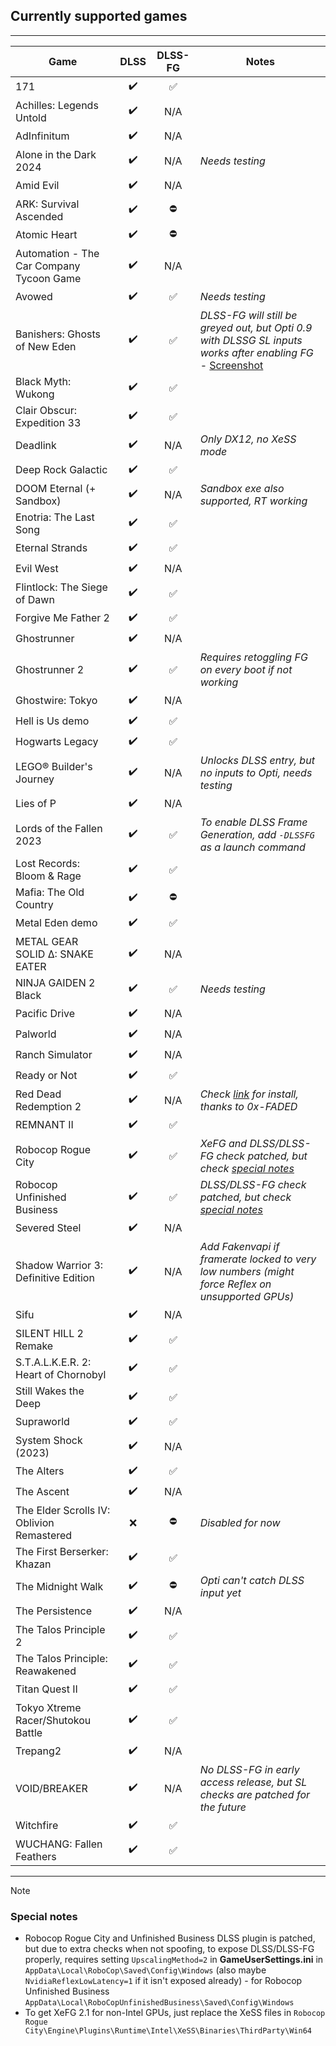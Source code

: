 ## Currently supported games

---

<!--
TEMPLATE FOR NEW ENTRIES
| GAME NAME           | ✔️/❌ | ✅/⛔ | Notes go here                | 
-->

| Game | DLSS | DLSS-FG | Notes  |
| ---- | :--: | :-----: | ------ |
| 171 | ✔️ | ✅ |  |
| Achilles: Legends Untold | ✔️ | N/A |  |
| AdInfinitum | ✔️ | N/A |  |
| Alone in the Dark 2024 | ✔️ | N/A | _Needs testing_ |
| Amid Evil | ✔️ | N/A |  |
| ARK: Survival Ascended | ✔️ | ⛔ |  |
| Atomic Heart | ✔️ | ⛔ |  |
| Automation - The Car Company Tycoon Game | ✔️ | N/A |  |
| Avowed | ✔️ | ✅ | _Needs testing_ |
| Banishers: Ghosts of New Eden | ✔️ | ✅ | _DLSS-FG will still be greyed out, but Opti 0.9 with DLSSG SL inputs works after enabling FG_ - [Screenshot](https://i.ibb.co/YFg36zfm/Banishers-Ghosts-of-New-Eden-2025-08-27-14-35.png) |
| Black Myth: Wukong | ✔️ | ✅ |  |
| Clair Obscur: Expedition 33 | ✔️ | ✅ |  |
| Deadlink | ✔️ | N/A | _Only DX12, no XeSS mode_ |
| Deep Rock Galactic | ✔️ | ✅ |  |
| DOOM Eternal (+ Sandbox) | ✔️ | N/A | _Sandbox exe also supported, RT working_ |
| Enotria: The Last Song | ✔️ | ✅ |  |
| Eternal Strands | ✔️ | ✅ |  |
| Evil West | ✔️ | N/A |  |
| Flintlock: The Siege of Dawn | ✔️ | ✅ |  |
| Forgive Me Father 2 | ✔️ | ✅ |  |
| Ghostrunner | ✔️ | N/A |  |
| Ghostrunner 2 | ✔️ | ✅ | _Requires retoggling FG on every boot if not working_ |
| Ghostwire: Tokyo | ✔️ | N/A |  |
| Hell is Us demo | ✔️ | ✅ |  |
| Hogwarts Legacy | ✔️ | ✅ |  |
| LEGO® Builder's Journey | ✔️ | N/A | _Unlocks DLSS entry, but no inputs to Opti, needs testing_ |
| Lies of P | ✔️ | N/A |  |
| Lords of the Fallen 2023 | ✔️ | ✅ | _To enable DLSS Frame Generation, add `-DLSSFG` as a launch command_ |
| Lost Records: Bloom & Rage | ✔️ | ✅ |  |
| Mafia: The Old Country | ✔️ | ⛔ |  |
| Metal Eden demo | ✔️ | ✅ |  |
| METAL GEAR SOLID Δ: SNAKE EATER | ✔️ | N/A |  |
| NINJA GAIDEN 2 Black | ✔️ | ✅ | _Needs testing_ |
| Pacific Drive | ✔️ | N/A |  |
| Palworld | ✔️ | N/A |  |
| Ranch Simulator | ✔️ | N/A |  |
| Ready or Not | ✔️ | ✅ |  |
| Red Dead Redemption 2 | ✔️ | N/A | _Check [link](https://github.com/optiscaler/OptiScaler/issues/388#issuecomment-3173010106) for install, thanks to 0x-FADED_ |
| REMNANT II | ✔️ | ✅ |  |
| Robocop Rogue City | ✔️ | ✅ | _XeFG and DLSS/DLSS-FG check patched, but check [special notes](#special-notes)_ |
| Robocop Unfinished Business | ✔️ | ✅ | _DLSS/DLSS-FG check patched, but check [special notes](#special-notes)_ |
| Severed Steel | ✔️ | N/A |  |
| Shadow Warrior 3: Definitive Edition | ✔️ | N/A | _Add Fakenvapi if framerate locked to very low numbers (might force Reflex on unsupported GPUs)_ |
| Sifu | ✔️ | N/A |  |
| SILENT HILL 2 Remake | ✔️ | ✅ |  |
| S.T.A.L.K.E.R. 2: Heart of Chornobyl | ✔️ | ✅ |  |
| Still Wakes the Deep | ✔️ | ✅ |  |
| Supraworld | ✔️ | ✅ |  |
| System Shock (2023) | ✔️ | N/A |  |
| The Alters | ✔️ | ✅ |  |
| The Ascent | ✔️ | N/A |  |
| The Elder Scrolls IV: Oblivion Remastered | ❌ | ⛔ | _Disabled for now_ |
| The First Berserker: Khazan | ✔️ | ✅ |  |
| The Midnight Walk | ✔️ | ⛔ | _Opti can't catch DLSS input yet_ |
| The Persistence | ✔️ | N/A |  |
| The Talos Principle 2 | ✔️ | ✅ |  |
| The Talos Principle: Reawakened | ✔️ | ✅ |  |
| Titan Quest II | ✔️ | ✅ |  |
| Tokyo Xtreme Racer/Shutokou Battle | ✔️ | ✅ |  |
| Trepang2 | ✔️ | N/A |  |
| VOID/BREAKER | ✔️ | N/A | _No DLSS-FG in early access release, but SL checks are patched for the future_ |
| Witchfire | ✔️ | ✅ |  |
| WUCHANG: Fallen Feathers | ✔️ | ✅ |  |

---

> [!NOTE]
> ### Special notes
> * Robocop Rogue City and Unfinished Business DLSS plugin is patched, but due to extra checks when not spoofing, to expose DLSS/DLSS-FG properly, requires setting `UpscalingMethod=2` in **GameUserSettings.ini** in `AppData\Local\RoboCop\Saved\Config\Windows` (also maybe `NvidiaReflexLowLatency=1` if it isn't exposed already) - for Robocop Unfinished Business `AppData\Local\RoboCopUnfinishedBusiness\Saved\Config\Windows`  
> * To get XeFG 2.1 for non-Intel GPUs, just replace the XeSS files in `Robocop Rogue City\Engine\Plugins\Runtime\Intel\XeSS\Binaries\ThirdParty\Win64`  
